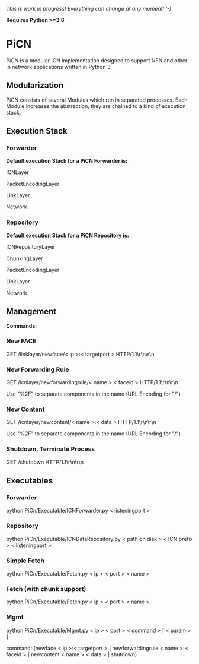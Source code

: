 *This is work in progress! Everything can change at any moment! :-)*

**Requires Python  >=3.6** 

# PiCN 
PiCN is a modular ICN implementation designed to support NFN and
other in network applications written in Python 3

## Modularization
PiCN consists of several Modules which run in separated processes. 
Each Module increases the abstraction, they are chained to a kind 
of execution stack. 


## Execution Stack

### Forwarder

**Default execution Stack for a PiCN Forwarder is:**

ICNLayer 

PacketEncodingLayer

LinkLayer

Network

### Repository

**Default execution Stack for a PiCN Repository is:**

ICNRepositoryLayer

ChunkingLayer

PacketEncodingLayer

LinkLayer

Network

## Management

**Commands:**

### New FACE

GET /linklayer/newface/< ip >:< targetport > HTTP/1.1\r\n\r\n

### New Forwarding Rule

GET /icnlayer/newforwardingrule/< name >:< faceid > HTTP/1.1\r\n\r\n

Use "%2F" to separate components in the name (URL Encoding for "/")

### New Content 

GET /icnlayer/newcontent/< name >:< data > HTTP/1.1\r\n\r\n

Use "%2F" to separate components in the name (URL Encoding for "/")

### Shutdown, Terminate Process

GET /shutdown HTTP/1.1\r\n\r\n

## Executables

### Forwarder
python PiCn/Executable/ICNForwarder.py < listeningport >

### Repository
python PiCn/Executable/ICNDataRepository.py < path on disk > < ICN prefix > < listeningport >


### Simple Fetch
python PiCn/Executable/Fetch.py < ip > < port > < name >

### Fetch (with chunk support)
python PiCn/Executable/Fetch.py < ip > < port > < name >

### Mgmt
python PiCn/Executable/Mgmt.py < ip > < port > < command > [ < param > ]

command: (newface < ip >:< targetport > | newforwardingrule < name >:< faceid > | newcontent < name >:< data > | shutdown)
